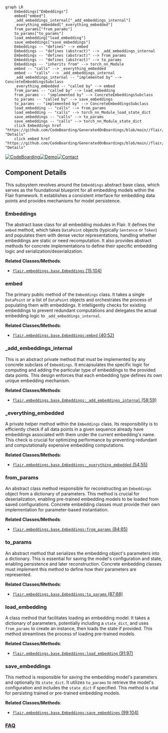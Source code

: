 ```mermaid
graph LR
    Embeddings["Embeddings"]
    embed["embed"]
    _add_embeddings_internal["_add_embeddings_internal"]
    _everything_embedded["_everything_embedded"]
    from_params["from_params"]
    to_params["to_params"]
    load_embedding["load_embedding"]
    save_embeddings["save_embeddings"]
    Embeddings -- "defines" --> embed
    Embeddings -- "defines (abstract)" --> _add_embeddings_internal
    Embeddings -- "defines (abstract)" --> from_params
    Embeddings -- "defines (abstract)" --> to_params
    Embeddings -- "inherits from" --> torch_nn_Module
    embed -- "calls" --> _everything_embedded
    embed -- "calls" --> _add_embeddings_internal
    _add_embeddings_internal -- "implemented by" --> ConcreteEmbeddingsSubclass
    _everything_embedded -- "called by" --> embed
    from_params -- "called by" --> load_embedding
    from_params -- "implemented by" --> ConcreteEmbeddingsSubclass
    to_params -- "called by" --> save_embeddings
    to_params -- "implemented by" --> ConcreteEmbeddingsSubclass
    load_embedding -- "calls" --> from_params
    load_embedding -- "calls" --> torch_nn_Module_load_state_dict
    save_embeddings -- "calls" --> to_params
    save_embeddings -- "calls" --> torch_nn_Module_state_dict
    click Embeddings href "https://github.com/CodeBoarding/GeneratedOnBoardings/blob/main//flair/Embeddings.md" "Details"
    click embed href "https://github.com/CodeBoarding/GeneratedOnBoardings/blob/main//flair/embed.md" "Details"
```
[![CodeBoarding](https://img.shields.io/badge/Generated%20by-CodeBoarding-9cf?style=flat-square)](https://github.com/CodeBoarding/CodeBoarding)[![Demo](https://img.shields.io/badge/Try%20our-Demo-blue?style=flat-square)](https://www.codeboarding.org/demo)[![Contact](https://img.shields.io/badge/Contact%20us%20-%20contact@codeboarding.org-lightgrey?style=flat-square)](mailto:contact@codeboarding.org)

## Component Details

This subsystem revolves around the `Embeddings` abstract base class, which serves as the foundational blueprint for all embedding models within the Flair framework. It establishes a consistent interface for embedding data points and provides mechanisms for model persistence.

### Embeddings
The abstract base class for all embedding modules in Flair. It defines the `embed` method, which takes `DataPoint` objects (typically `Sentence` or `Token`) and populates them with dense vector representations, handling whether embeddings are static or need recomputation. It also provides abstract methods for concrete implementations to define their specific embedding logic and serialization/deserialization.


**Related Classes/Methods**:

- <a href="https://github.com/flairNLP/flair/blob/master/flair/embeddings/base.py#L15-L104" target="_blank" rel="noopener noreferrer">`flair.embeddings.base.Embeddings` (15:104)</a>


### embed
The primary public method of the `Embeddings` class. It takes a single `DataPoint` or a list of `DataPoint` objects and orchestrates the process of populating them with embeddings. It intelligently checks for existing embeddings to prevent redundant computations and delegates the actual embedding logic to `_add_embeddings_internal`.


**Related Classes/Methods**:

- <a href="https://github.com/flairNLP/flair/blob/master/flair/embeddings/base.py#L40-L52" target="_blank" rel="noopener noreferrer">`flair.embeddings.base.Embeddings:embed` (40:52)</a>


### _add_embeddings_internal
This is an abstract private method that *must* be implemented by any concrete subclass of `Embeddings`. It encapsulates the specific logic for computing and adding the particular type of embeddings to the provided data points. This design enforces that each embedding type defines its own unique embedding mechanism.


**Related Classes/Methods**:

- <a href="https://github.com/flairNLP/flair/blob/master/flair/embeddings/base.py#L58-L59" target="_blank" rel="noopener noreferrer">`flair.embeddings.base.Embeddings:_add_embeddings_internal` (58:59)</a>


### _everything_embedded
A private helper method within the `Embeddings` class. Its responsibility is to efficiently check if all data points in a given sequence already have embeddings associated with them under the current embedding's name. This check is crucial for optimizing performance by preventing redundant and computationally expensive embedding computations.


**Related Classes/Methods**:

- <a href="https://github.com/flairNLP/flair/blob/master/flair/embeddings/base.py#L54-L55" target="_blank" rel="noopener noreferrer">`flair.embeddings.base.Embeddings:_everything_embedded` (54:55)</a>


### from_params
An abstract class method responsible for reconstructing an `Embeddings` object from a dictionary of parameters. This method is crucial for deserialization, enabling pre-trained embedding models to be loaded from saved configurations. Concrete embedding classes must provide their own implementation for parameter-based instantiation.


**Related Classes/Methods**:

- <a href="https://github.com/flairNLP/flair/blob/master/flair/embeddings/base.py#L84-L85" target="_blank" rel="noopener noreferrer">`flair.embeddings.base.Embeddings:from_params` (84:85)</a>


### to_params
An abstract method that serializes the embedding object's parameters into a dictionary. This is essential for saving the model's configuration and state, enabling persistence and later reconstruction. Concrete embedding classes must implement this method to define how their parameters are represented.


**Related Classes/Methods**:

- <a href="https://github.com/flairNLP/flair/blob/master/flair/embeddings/base.py#L87-L88" target="_blank" rel="noopener noreferrer">`flair.embeddings.base.Embeddings:to_params` (87:88)</a>


### load_embedding
A class method that facilitates loading an embedding model. It takes a dictionary of parameters, potentially including a `state_dict`, and uses `from_params` to create an instance, then loads the state if provided. This method streamlines the process of loading pre-trained models.


**Related Classes/Methods**:

- <a href="https://github.com/flairNLP/flair/blob/master/flair/embeddings/base.py#L91-L97" target="_blank" rel="noopener noreferrer">`flair.embeddings.base.Embeddings:load_embedding` (91:97)</a>


### save_embeddings
This method is responsible for saving the embedding model's parameters and optionally its `state_dict`. It utilizes `to_params` to retrieve the model's configuration and includes the `state_dict` if specified. This method is vital for persisting trained or pre-trained embedding models.


**Related Classes/Methods**:

- <a href="https://github.com/flairNLP/flair/blob/master/flair/embeddings/base.py#L99-L104" target="_blank" rel="noopener noreferrer">`flair.embeddings.base.Embeddings:save_embeddings` (99:104)</a>




### [FAQ](https://github.com/CodeBoarding/GeneratedOnBoardings/tree/main?tab=readme-ov-file#faq)
